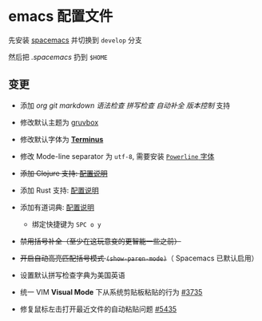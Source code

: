 emacs 配置文件
==============

先安装 [spacemacs](https://github.com/syl20bnr/spacemacs) 并切换到 `develop` 分支

然后把 *.spacemacs* 扔到 `$HOME`

变更
----

- 添加 *org* *git* *markdown* *语法检查* *拼写检查* *自动补全* *版本控制* 支持

- 修改默认主题为 [gruvbox](https://github.com/greduan/emacs-theme-gruvbox)

- 修改默认字体为 [**Terminus**](http://terminus-font.sourceforge.net/)

- 修改 Mode-line separator 为 `utf-8`, 需要安装 [`Powerline` 字体](https://github.com/powerline/powerline)

- ~~添加 Clojure 支持: [配置说明](https://github.com/syl20bnr/spacemacs/tree/master/layers/+lang/clojure)~~

- 添加 Rust 支持: [配置说明](https://github.com/syl20bnr/spacemacs/tree/master/layers/+lang/rust)

- 添加有道词典: [配置说明](https://github.com/syl20bnr/spacemacs/tree/master/layers/+intl/chinese)
  - 绑定快捷键为 `SPC o y`

- ~~禁用括号补全（至少在这玩意变的更智能一些之前）~~

- ~~开启自动高亮匹配括号模式 `(show-paren-mode)`~~（ Spacemacs 已默认启用）

- 设置默认拼写检查字典为美国英语

- 统一 VIM **Visual Mode** 下从系统剪贴板粘贴的行为 [#3735](https://github.com/syl20bnr/spacemacs/issues/3735)

- 修复鼠标左击打开最近文件的自动粘贴问题 [#5435](https://github.com/syl20bnr/spacemacs/issues/5435)
